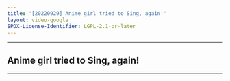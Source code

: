 ```yaml
---
title: '[20220929] Anime girl tried to Sing, again!'
layout: video-google
SPDX-License-Identifier: LGPL-2.1-or-later
---
```


---

## Anime girl tried to Sing, again!

<div class="container">
  <video-js id="my-video" class="vjs-fluid vjs-layout-medium" controls preload="auto" poster="https://xx58j-my.sharepoint.com/:i:/g/personal/akunanime_xx58j_onmicrosoft_com/EfTYAWX6GztPkcP6jg5kAiQBFHtIaggYL2Cfddq9RtOFGQ?download=1">
    <source src="https://xx58j-my.sharepoint.com/:v:/g/personal/peekaboo_xx58j_onmicrosoft_com/ES7AK_P7u9FCopiBvFj3yLoBlGLCNAUhCm84sfmEdzpQJQ?download=1" type="video/mp4"/>
  </video-js>
</div>

---

